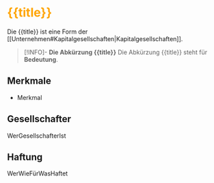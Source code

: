 # <font color = "orange">{{title}}</font>
Die {{title}} ist eine Form der [[Unternehmen#Kapitalgesellschaften|Kapitalgesellschaften]].

>[!INFO]- **Die Abkürzung {{title}}**
>Die Abkürzung {{title}} steht für **Bedeutung**.
## Merkmale
- Merkmal
## Gesellschafter
WerGesellschafterIst
## Haftung
WerWieFürWasHaftet